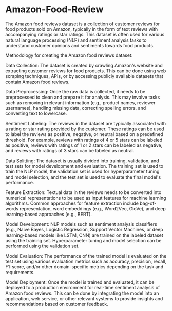 # Amazon-Food-Review

The Amazon food reviews dataset is a collection of customer reviews for food products sold on Amazon, typically in the form of text reviews with accompanying ratings or star ratings. This dataset is often used for various natural language processing (NLP) and sentiment analysis tasks to understand customer opinions and sentiments towards food products.

Methodology for creating the Amazon food reviews dataset:

Data Collection: The dataset is created by crawling Amazon's website and extracting customer reviews for food products. This can be done using web scraping techniques, APIs, or by accessing publicly available datasets that contain Amazon food reviews.

Data Preprocessing: Once the raw data is collected, it needs to be preprocessed to clean and prepare it for analysis. This may involve tasks such as removing irrelevant information (e.g., product names, reviewer usernames), handling missing data, correcting spelling errors, and converting text to lowercase.

Sentiment Labeling: The reviews in the dataset are typically associated with a rating or star rating provided by the customer. These ratings can be used to label the reviews as positive, negative, or neutral based on a predefined threshold. For example, reviews with ratings of 4 or 5 stars can be labeled as positive, reviews with ratings of 1 or 2 stars can be labeled as negative, and reviews with ratings of 3 stars can be labeled as neutral.

Data Splitting: The dataset is usually divided into training, validation, and test sets for model development and evaluation. The training set is used to train the NLP model, the validation set is used for hyperparameter tuning and model selection, and the test set is used to evaluate the final model's performance.

Feature Extraction: Textual data in the reviews needs to be converted into numerical representations to be used as input features for machine learning algorithms. Common approaches for feature extraction include bag-of-words representation, word embeddings (e.g., Word2Vec, GloVe), and deep learning-based approaches (e.g., BERT).

Model Development: NLP models such as sentiment analysis classifiers (e.g., Naive Bayes, Logistic Regression, Support Vector Machines, or deep learning-based models like LSTM, CNN) are trained on the labeled dataset using the training set. Hyperparameter tuning and model selection can be performed using the validation set.

Model Evaluation: The performance of the trained model is evaluated on the test set using various evaluation metrics such as accuracy, precision, recall, F1-score, and/or other domain-specific metrics depending on the task and requirements.

Model Deployment: Once the model is trained and evaluated, it can be deployed to a production environment for real-time sentiment analysis of Amazon food reviews. This can be done by integrating the model into an application, web service, or other relevant systems to provide insights and recommendations based on customer feedback.
